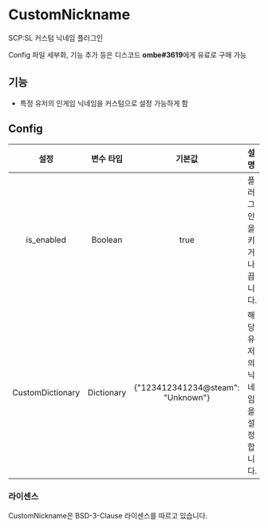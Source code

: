 # CustomNickname

SCP:SL 커스텀 닉네임 플러그인

Config 파일 세부화, 기능 추가 등은 디스코드 **ombe#3619**에게 유료로 구매 가능

## 기능

- 특정 유저의 인게임 닉네임을 커스텀으로 설정 가능하게 함

## Config

|       설정       | 변수 타입  |              기본값               | 설명                             |
| :--------------: | :--------: | :-------------------------------: | :------------------------------- |
|    is_enabled    |  Boolean   |               true                | 플러그인을 키거나 끕니다.        |
| CustomDictionary | Dictionary | {"123412341234@steam": "Unknown"} | 해당 유저의 닉네임을 설정합니다. |

### 라이센스

CustomNickname은 BSD-3-Clause 라이센스를 따르고 있습니다.
